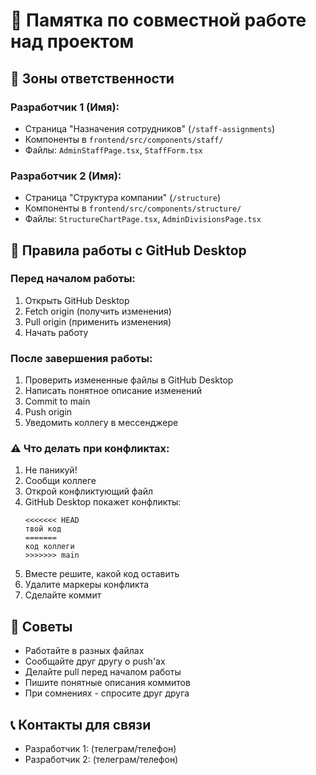 # 🤝 Памятка по совместной работе над проектом

## 👥 Зоны ответственности

### Разработчик 1 (Имя):
- Страница "Назначения сотрудников" (`/staff-assignments`)
- Компоненты в `frontend/src/components/staff/`
- Файлы: `AdminStaffPage.tsx`, `StaffForm.tsx`

### Разработчик 2 (Имя):
- Страница "Структура компании" (`/structure`)
- Компоненты в `frontend/src/components/structure/`
- Файлы: `StructureChartPage.tsx`, `AdminDivisionsPage.tsx`

## 📝 Правила работы с GitHub Desktop

### Перед началом работы:
1. Открыть GitHub Desktop
2. Fetch origin (получить изменения)
3. Pull origin (применить изменения)
4. Начать работу

### После завершения работы:
1. Проверить измененные файлы в GitHub Desktop
2. Написать понятное описание изменений
3. Commit to main
4. Push origin
5. Уведомить коллегу в мессенджере

### ⚠️ Что делать при конфликтах:
1. Не паникуй!
2. Сообщи коллеге
3. Открой конфликтующий файл
4. GitHub Desktop покажет конфликты:
   ```
   <<<<<<< HEAD
   твой код
   =======
   код коллеги
   >>>>>>> main
   ```
5. Вместе решите, какой код оставить
6. Удалите маркеры конфликта
7. Сделайте коммит

## 🎯 Советы
- Работайте в разных файлах
- Сообщайте друг другу о push'ах
- Делайте pull перед началом работы
- Пишите понятные описания коммитов
- При сомнениях - спросите друг друга

## 📞 Контакты для связи
- Разработчик 1: (телеграм/телефон)
- Разработчик 2: (телеграм/телефон) 